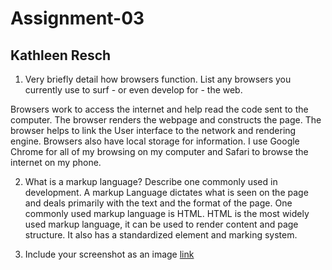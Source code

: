 # Assignment-03
## Kathleen Resch

1. Very briefly detail how browsers function. List any browsers you currently use to surf - or even develop for - the web.

Browsers work to access the internet and help read the code sent to the computer. The browser renders the webpage and constructs the page. The browser helps to link the User interface to the network and rendering engine. Browsers also have local storage for information. I use Google Chrome for all of my browsing on my computer and Safari to browse the internet on my phone.

2. What is a markup language? Describe one commonly used in development.
A markup Language dictates what is seen on the page and deals primarily with the text and the format of the page. One commonly used markup language is HTML. HTML is the most widely used markup language, it can be used to render content and page structure. It also has a standardized element and marking system.

3. Include your screenshot as an image [link](/images/Screenshot.png)
